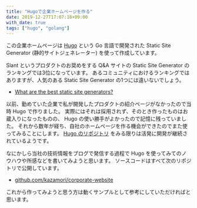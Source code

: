 ```yaml
---
title: "Hugoで企業ホームページを作る"
date: 2019-12-27T17:07:18+09:00
with_date: true
tags: ["hugo", "golang"]
---
```


この企業ホームページは [Hugo](https://gohugo.io/) という Go 言語で開発された
Static Site Generator (静的サイトジェネレーター) を使って作成しています。

Slant というプロダクトのお奨めをする Q&A サイトの Static Site Generator のランキングでは3位になっています。
あるコミュニティにおけるランキングではありますが、人気のある Static Site Generator の1つには違いないでしょう。

* [What are the best static site generators?](https://www.slant.co/topics/330/~best-static-site-generators)

以前、勤めていた企業で私が開発したプロダクトの紹介ページがなかったので当時 Hugo で作りました。
実際にはそれは採用されず、そのとき作ったものはお蔵入りになったものの、
Hugo の使い勝手がよかったので記憶に残っていました。
それから数年が経ち、自社のホームページを作る機会ができたのでまた使ってみることにします。
[Hugo のリポジトリ](https://github.com/gohugoio/hugo) をみる限りは活発に開発が継続されているようです。

なにかしら当社の技術情報をブログで発信する過程で
Hugo を使ってみてのノウハウや所感などを書いてみようと思います。
ソースコードはすべて次のリポジトリで公開しています。

* [github.com/kazamori/corporate-website](https://github.com/kazamori/corporate-website)

これから作ってみようと思う方は動くサンプルとして参考にしていただければと思います。
